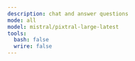 ```yaml
---
description: chat and answer questions
mode: all
model: mistral/pixtral-large-latest
tools:
  bash: false
  wrire: false
---
```

